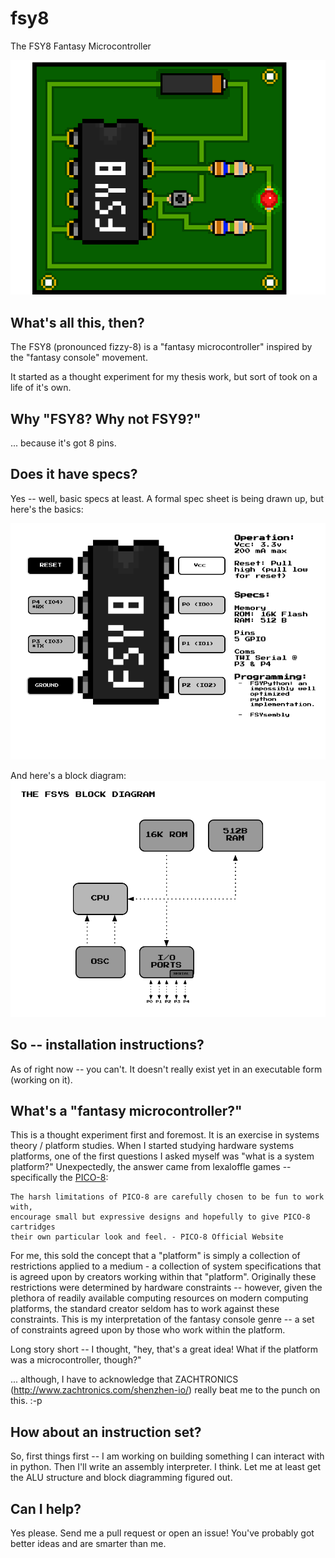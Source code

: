 # fsy8
The FSY8 Fantasy Microcontroller

![Alt Text](https://github.com/trevortomesh/fsy8/blob/master/img/fsy8Demo.gif)

## What's all this, then?
The FSY8 (pronounced fizzy-8) is a "fantasy microcontroller" inspired by the
"fantasy console" movement.

It started as a thought experiment for my thesis work, but sort of took on a
life of it's own.

## Why "FSY8? Why not FSY9?"
... because it's got 8 pins.


## Does it have specs?
Yes -- well, basic specs at least. A formal spec sheet is being drawn up, but
here's the basics:

![Alt Text](https://github.com/trevortomesh/fsy8/blob/master/img/FSY8.png)

And here's a block diagram:
![Alt Text](https://github.com/trevortomesh/fsy8/blob/master/img/fsy8Block.png)

## So -- installation instructions?
As of right now -- you can't. It doesn't really exist yet in an executable form (working on it).

## What's a "fantasy microcontroller?"
This is a thought experiment first and foremost. It is an exercise in systems
theory / platform studies. When I started studying hardware systems platforms, one of
the first questions I asked myself was "what is a system platform?" Unexpectedly, the
answer came from lexaloffle games -- specifically the [PICO-8](https://www.lexaloffle.com/pico-8.php):

```text
The harsh limitations of PICO-8 are carefully chosen to be fun to work with,
encourage small but expressive designs and hopefully to give PICO-8 cartridges
their own particular look and feel. - PICO-8 Official Website
```

For me, this sold the concept that a "platform" is simply a collection of
restrictions applied to a medium - a collection of system specifications that is
agreed upon by creators working within that "platform". Originally these
restrictions were determined by hardware constraints -- however, given the
plethora of readily available computing resources on modern computing platforms,
the standard creator seldom has to work against these constraints. This is my
interpretation of the fantasy console genre -- a set of constraints agreed upon
by those who work within the platform.

Long story short -- I thought, "hey, that's a great idea! What if the platform
was a microcontroller, though?"

... although, I have to acknowledge that ZACHTRONICS (http://www.zachtronics.com/shenzhen-io/)
 really beat me to the punch on this. :-p

## How about an instruction set?
So, first things first -- I am working on building something I can interact with
in python. Then I'll write an assembly interpreter. I think. Let me at least
get the ALU structure and block diagramming figured out.

## Can I help?
Yes please. Send me a pull request or open an issue! You've probably got better
ideas and are smarter than me.
